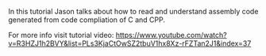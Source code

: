 In this tutorial Jason talks about how to read and understand assembly code generated from code compliation of C and CPP.

For more info visit tutorial video:
https://www.youtube.com/watch?v=R3HZJ1h2BVY&list=PLs3KjaCtOwSZ2tbuV1hx8Xz-rFZTan2J1&index=37

